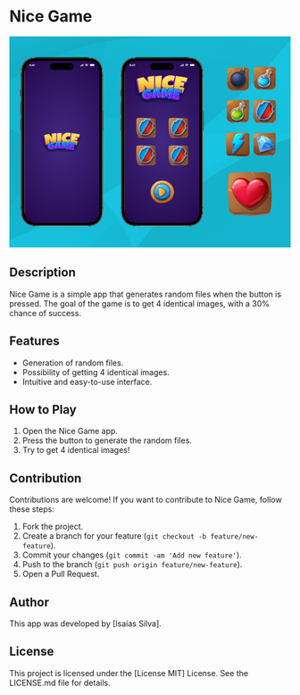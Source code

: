 # Nice Game

![Capa do Projeto](https://github.com/isaias0cardoso/nicegame/blob/main/Nice%20Game.png)

## Description

Nice Game is a simple app that generates random files when the button is pressed. The goal of the game is to get 4 identical images, with a 30% chance of success.

## Features

- Generation of random files.
- Possibility of getting 4 identical images.
- Intuitive and easy-to-use interface.

## How to Play

1. Open the Nice Game app.
2. Press the button to generate the random files.
3. Try to get 4 identical images!


## Contribution

Contributions are welcome! If you want to contribute to Nice Game, follow these steps:

1. Fork the project.
2. Create a branch for your feature (`git checkout -b feature/new-feature`).
3. Commit your changes (`git commit -am 'Add new feature'`).
4. Push to the branch (`git push origin feature/new-feature`).
5. Open a Pull Request.


## Author

This app was developed by [Isaías Silva].

## License

This project is licensed under the [License MIT] License. See the LICENSE.md file for details.
